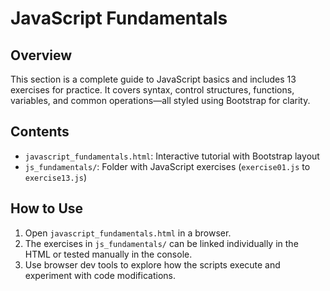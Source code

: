 # JavaScript Fundamentals

## Overview

This section is a complete guide to JavaScript basics and includes 13 exercises for practice. It covers syntax, control structures, functions, variables, and common operations—all styled using Bootstrap for clarity.

## Contents

- `javascript_fundamentals.html`: Interactive tutorial with Bootstrap layout
- `js_fundamentals/`: Folder with JavaScript exercises (`exercise01.js` to `exercise13.js`)

## How to Use

1. Open `javascript_fundamentals.html` in a browser.
2. The exercises in `js_fundamentals/` can be linked individually in the HTML or tested manually in the console.
3. Use browser dev tools to explore how the scripts execute and experiment with code modifications.
